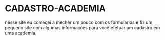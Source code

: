 # CADASTRO-ACADEMIA

nesse site eu começei a mecher um pouco com os formularios e fiz um pequeno site com algumas informações para você efetuar um cadastro em uma academia.

